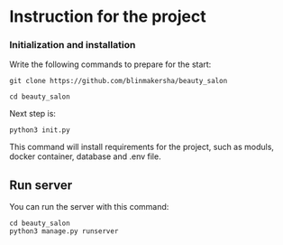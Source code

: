 # Instruction for the project
### Initialization and installation
Write the following commands to prepare for the start:
```
git clone https://github.com/blinmakersha/beauty_salon

cd beauty_salon

```

Next step is:
```
python3 init.py
```
This command will install requirements for the project, such as moduls, docker container, database and .env file.

## Run server
You can run the server with this command:
```
cd beauty_salon
python3 manage.py runserver
```
